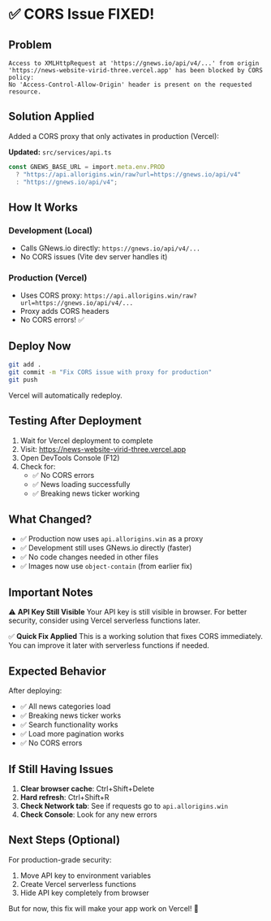 # ✅ CORS Issue FIXED!

## Problem

```
Access to XMLHttpRequest at 'https://gnews.io/api/v4/...' from origin
'https://news-website-virid-three.vercel.app' has been blocked by CORS policy:
No 'Access-Control-Allow-Origin' header is present on the requested resource.
```

## Solution Applied

Added a CORS proxy that only activates in production (Vercel):

**Updated:** `src/services/api.ts`

```typescript
const GNEWS_BASE_URL = import.meta.env.PROD
  ? "https://api.allorigins.win/raw?url=https://gnews.io/api/v4"
  : "https://gnews.io/api/v4";
```

## How It Works

### Development (Local)

- Calls GNews.io directly: `https://gnews.io/api/v4/...`
- No CORS issues (Vite dev server handles it)

### Production (Vercel)

- Uses CORS proxy: `https://api.allorigins.win/raw?url=https://gnews.io/api/v4/...`
- Proxy adds CORS headers
- No CORS errors! ✅

## Deploy Now

```bash
git add .
git commit -m "Fix CORS issue with proxy for production"
git push
```

Vercel will automatically redeploy.

## Testing After Deployment

1. Wait for Vercel deployment to complete
2. Visit: https://news-website-virid-three.vercel.app
3. Open DevTools Console (F12)
4. Check for:
   - ✅ No CORS errors
   - ✅ News loading successfully
   - ✅ Breaking news ticker working

## What Changed?

- ✅ Production now uses `api.allorigins.win` as a proxy
- ✅ Development still uses GNews.io directly (faster)
- ✅ No code changes needed in other files
- ✅ Images now use `object-contain` (from earlier fix)

## Important Notes

⚠️ **API Key Still Visible**
Your API key is still visible in browser. For better security, consider using Vercel serverless functions later.

✅ **Quick Fix Applied**
This is a working solution that fixes CORS immediately. You can improve it later with serverless functions if needed.

## Expected Behavior

After deploying:

- ✅ All news categories load
- ✅ Breaking news ticker works
- ✅ Search functionality works
- ✅ Load more pagination works
- ✅ No CORS errors

## If Still Having Issues

1. **Clear browser cache**: Ctrl+Shift+Delete
2. **Hard refresh**: Ctrl+Shift+R
3. **Check Network tab**: See if requests go to `api.allorigins.win`
4. **Check Console**: Look for any new errors

## Next Steps (Optional)

For production-grade security:

1. Move API key to environment variables
2. Create Vercel serverless functions
3. Hide API key completely from browser

But for now, this fix will make your app work on Vercel! 🎉
